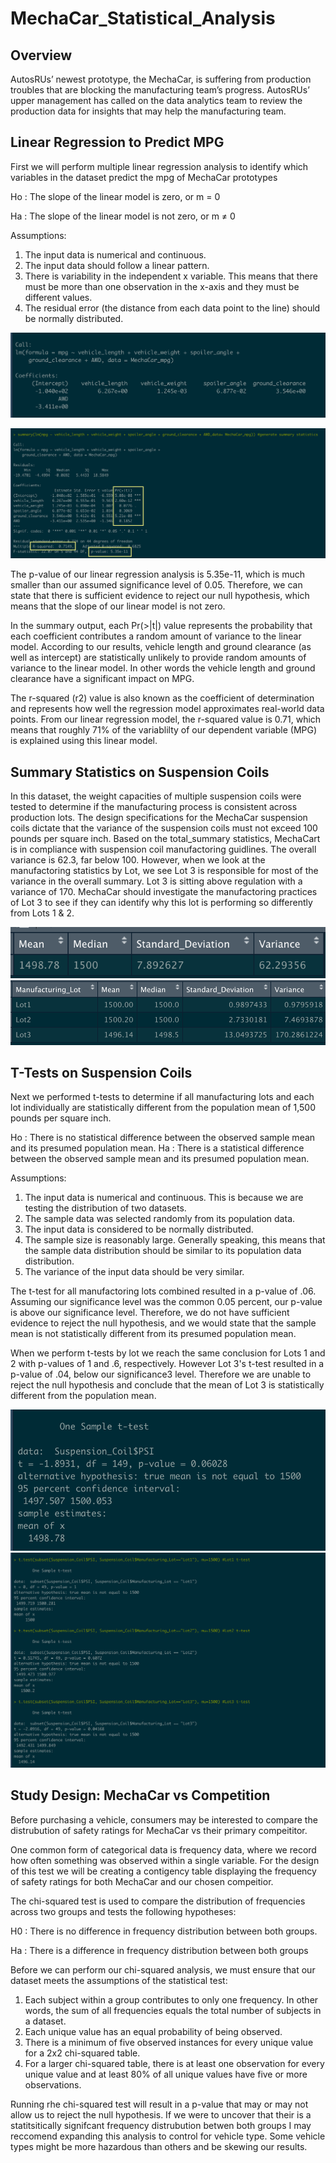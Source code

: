 # MechaCar_Statistical_Analysis
## Overview 
AutosRUs’ newest prototype, the MechaCar, is suffering from production troubles that are blocking the manufacturing team’s progress. AutosRUs’ upper management has called on the data analytics team to review the production data for insights that may help the manufacturing team.

## Linear Regression to Predict MPG
First we will perform multiple linear regression analysis to identify which variables in the dataset predict the mpg of MechaCar prototypes

Ho : The slope of the linear model is zero, or m = 0

Ha : The slope of the linear model is not zero, or m ≠ 0

Assumptions:
1. The input data is numerical and continuous.
2. The input data should follow a linear pattern.
3. There is variability in the independent x variable. This means that there must be more than one observation in the x-axis and they must be different values.
4. The residual error (the distance from each data point to the line) should be normally distributed.

![Linear_Regression](https://github.com/cfusco77/MechaCar_Statistical_Analysis/blob/main/Resources/Linear_Regression.png) 

![Summary](https://github.com/cfusco77/MechaCar_Statistical_Analysis/blob/main/Resources/Summary.png) 

The p-value of our linear regression analysis is 5.35e-11, which is much smaller than our assumed significance level of 0.05. Therefore, we can state that there is sufficient evidence to reject our null hypothesis, which means that the slope of our linear model is not zero.

In the summary output, each Pr(>|t|) value represents the probability that each coefficient contributes a random amount of variance to the linear model. According to our results, vehicle length and ground clearance (as well as intercept) are statistically unlikely to provide random amounts of variance to the linear model. In other words the vehicle length and ground clearance have a significant impact on MPG. 

The r-squared (r2) value is also known as the coefficient of determination and represents how well the regression model approximates real-world data points.
From our linear regression model, the r-squared value is 0.71, which means that roughly 71% of the variablilty of our dependent variable (MPG) is explained using this linear model.

## Summary Statistics on Suspension Coils
In this dataset, the weight capacities of multiple suspension coils were tested to determine if the manufacturing process is consistent across production lots. The design specifications for the MechaCar suspension coils dictate that the variance of the suspension coils must not exceed 100 pounds per square inch. Based on the total_summary statistics, MechaCart is in compliance with suspension coil manufactoring guidlines. The overall variance is 62.3, far below 100. However, when we look at the manufactoring statistics by Lot, we see Lot 3 is responsible for most of the variance in the overall summary. Lot 3 is sitting above regulation with a variance of 170. MechaCar should investigate the manufactoring practices of Lot 3 to see if they can identify why this lot is performing so differently from Lots 1 & 2. 

![Total_Summary](https://github.com/cfusco77/MechaCar_Statistical_Analysis/blob/main/Resources/total_summary.png) 
![Lots_summary](https://github.com/cfusco77/MechaCar_Statistical_Analysis/blob/main/Resources/lot_summary.png) 

## T-Tests on Suspension Coils
Next we performed  t-tests to determine if all manufacturing lots and each lot individually are statistically different from the population mean of 1,500 pounds per square inch.

Ho : There is no statistical difference between the observed sample mean and its presumed population mean.
Ha : There is a statistical difference between the observed sample mean and its presumed population mean.

Assumptions:
1. The input data is numerical and continuous. This is because we are testing the distribution of two datasets.
2. The sample data was selected randomly from its population data.
3. The input data is considered to be normally distributed.
4. The sample size is reasonably large. Generally speaking, this means that the sample data distribution should be similar to its population data distribution.
5. The variance of the input data should be very similar.

The t-test for all manufactoring lots combined resulted in a p-value of .06. Assuming our significance level was the common 0.05 percent, our p-value is above our significance level. Therefore, we do not have sufficient evidence to reject the null hypothesis, and we would state that the sample mean is not statistically different from its presumed population mean. 

When we perform t-tests by lot we reach the same conclusion for Lots 1 and 2 with p-values of 1 and .6, respectively. However Lot 3's t-test resulted in a p-value of .04, below our significance3 level. Therefore we are unable to reject the null hypothesis and conclude that the mean of Lot 3 is statistically different from the population mean. 

![OverallTTest](https://github.com/cfusco77/MechaCar_Statistical_Analysis/blob/main/Resources/Overall_TTest.png)
![Lots123_TTests](https://github.com/cfusco77/MechaCar_Statistical_Analysis/blob/main/Resources/Lots1%2C2%2C3_TTests.png)

## Study Design: MechaCar vs Competition
Before purchasing a vehicle, consumers may be interested to compare the distrubution of safety ratings for MechaCar vs their primary compeititor. 

One common form of categorical data is frequency data, where we record how often something was observed within a single variable. For the design of this test we will be creating a contigency table displaying the frequency of safety ratings for both MechaCar and our chosen compeitior. 

The chi-squared test is used to compare the distribution of frequencies across two groups and tests the following hypotheses:

H0 : There is no difference in frequency distribution between both groups.

Ha : There is a difference in frequency distribution between both groups

Before we can perform our chi-squared analysis, we must ensure that our dataset meets the assumptions of the statistical test:
1. Each subject within a group contributes to only one frequency. In other words, the sum of all frequencies equals the total number of subjects in a dataset.
2. Each unique value has an equal probability of being observed.
3. There is a minimum of five observed instances for every unique value for a 2x2 chi-squared table.
4. For a larger chi-squared table, there is at least one observation for every unique value and at least 80% of all unique values have five or more observations.

Running rhe chi-squared test will result in a p-value that may or may not allow us to reject the null hypothesis. If we were to uncover that their is a statitsitically signifcant frequency distrubution betwen both groups I may reccomend expanding this analysis to control for vehicle type. Some vehicle types might be more hazardous than others and be skewing our results. 